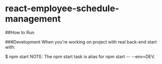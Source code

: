 # react-employee-schedule-management

##How to Run

###Development When you're working on project with real back-end start with:

$ npm start 
NOTE: The npm start task is alias for npm start -- --env=DEV. 
